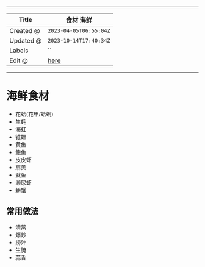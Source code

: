-----

| Title     | 食材 海鲜                                            |
| --------- | ------------------------------------------------ |
| Created @ | `2023-04-05T06:55:04Z`                           |
| Updated @ | `2023-10-14T17:40:34Z`                           |
| Labels    | \`\`                                             |
| Edit @    | [here](https://github.com/junxnone/shi/issues/4) |

-----

# 海鲜食材

  - 花蛤(花甲/蛤蜊)
  - 生蚝
  - 海虹
  - 锥螺
  - 黄鱼
  - 鲍鱼
  - 皮皮虾
  - 扇贝
  - 鱿鱼
  - 濑尿虾
  - 螃蟹

## 常用做法

  - 清蒸
  - 爆炒
  - 捞汁
  - 生腌
  - 蒜香
